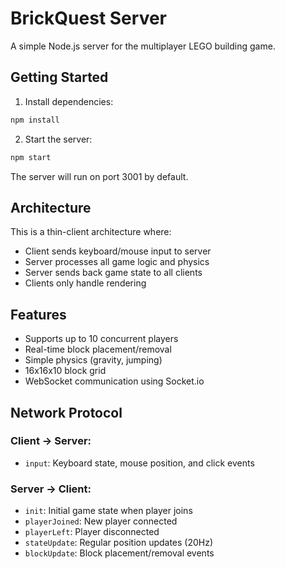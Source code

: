 # BrickQuest Server

A simple Node.js server for the multiplayer LEGO building game.

## Getting Started

1. Install dependencies:
```bash
npm install
```

2. Start the server:
```bash
npm start
```

The server will run on port 3001 by default.

## Architecture

This is a thin-client architecture where:
- Client sends keyboard/mouse input to server
- Server processes all game logic and physics
- Server sends back game state to all clients
- Clients only handle rendering

## Features

- Supports up to 10 concurrent players
- Real-time block placement/removal
- Simple physics (gravity, jumping)
- 16x16x10 block grid
- WebSocket communication using Socket.io

## Network Protocol

### Client → Server:
- `input`: Keyboard state, mouse position, and click events

### Server → Client:
- `init`: Initial game state when player joins
- `playerJoined`: New player connected
- `playerLeft`: Player disconnected
- `stateUpdate`: Regular position updates (20Hz)
- `blockUpdate`: Block placement/removal events 